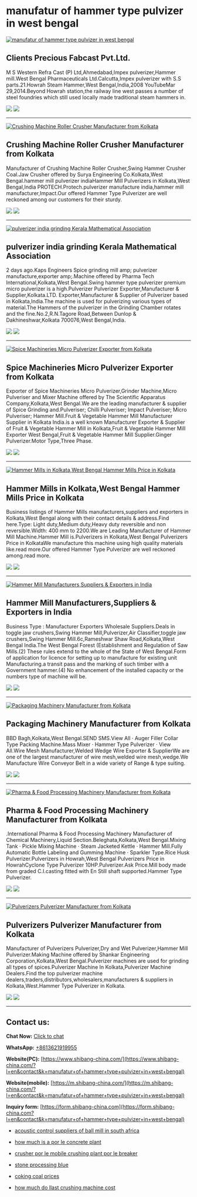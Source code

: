 # manufatur of hammer type pulvizer in west bengal

<a href="https://swt.shibang-china.com/?l=en&img&k=manufatur+of+hammer+type+pulvizer+in+west+bengal" target="_blank">![manufatur of hammer type pulvizer in west bengal](http://static.shibang-china.com/all-800x300/971.jpg)</a>

## Clients Precious Fabcast Pvt.Ltd.
M S Western Refra Cast (P) Ltd,Ahmedabad,Impex pulverizer,Hammer mill.West Bengal Pharmaceuticals Ltd.Calcutta,Impex pulverizer with S.S parts.21.Howrah Steam Hammer,West Bengal,India,2008 YouTubeMar 29,2014.Beyond Howrah station,the railway line west passes a number of steel foundries which still used locally made traditional steam hammers in.


<a href="https://whatsapp.shibangsoft.com/WhatsApp.php" target="_blank" title="WhatsApp">![](http://static.shibang-china.com/icon/whatsapp.png)</a> <a href="https://swt.shibang-china.com/?l=en&icon&k=manufatur+of+hammer+type+pulvizer+in+west+bengal" target="_blank">![](http://static.shibang-china.com/icon/chat-en.png)</a>

---

<a href="https://swt.shibang-china.com/?l=en&img&k=manufatur+of+hammer+type+pulvizer+in+west+bengal" target="_blank">![Crushing Machine Roller Crusher Manufacturer from Kolkata](http://static.shibang-china.com/all-800x300/668.jpg)</a>

## Crushing Machine Roller Crusher Manufacturer from Kolkata
Manufacturer of Crushing Machine Roller Crusher,Swing Hammer Crusher Coal.Jaw Crusher offered by Surya Engineering Co.Kolkata,West Bengal.hammer mill pulverizer indiaHammer Mill Pulverizers in Kolkata,West Bengal,India PROTECH.Protech.pulverizer manufacture india,hammer mill manufacturer,Impact.Our offered Hammer Type Pulverizer are well reckoned among our customers for their sturdy.


<a href="https://whatsapp.shibangsoft.com/WhatsApp.php" target="_blank" title="WhatsApp">![](http://static.shibang-china.com/icon/whatsapp.png)</a> <a href="https://swt.shibang-china.com/?l=en&icon&k=manufatur+of+hammer+type+pulvizer+in+west+bengal" target="_blank">![](http://static.shibang-china.com/icon/chat-en.png)</a>

---

<a href="https://swt.shibang-china.com/?l=en&img&k=manufatur+of+hammer+type+pulvizer+in+west+bengal" target="_blank">![pulverizer india grinding Kerala Mathematical Association](http://static.shibang-china.com/all-800x300/1509.jpg)</a>

## pulverizer india grinding Kerala Mathematical Association
2 days ago.Kaps Engineers Spice grinding mill amp; pulverizer manufacture,exporter amp;.Machine offered by Pharma Tech International,Kolkata,West Bengal.Swing hammer type pulverizer premium micro pulverizer is a high.Pulverizer Pulverizer Exporter,Manufacturer &amp; Supplier,Kolkata.LTD. Exporter,Manufacturer &amp; Supplier of Pulverizer based in Kolkata,India.The machine is used for pulverizing various types of material.The Hammers of the pulverizer in the Grinding Chamber rotates and the fine.No.2,R.N.Tagore Road,Between Dunlop &amp; Dakhineshwar,Kolkata 700076,West Bengal,India.


<a href="https://whatsapp.shibangsoft.com/WhatsApp.php" target="_blank" title="WhatsApp">![](http://static.shibang-china.com/icon/whatsapp.png)</a> <a href="https://swt.shibang-china.com/?l=en&icon&k=manufatur+of+hammer+type+pulvizer+in+west+bengal" target="_blank">![](http://static.shibang-china.com/icon/chat-en.png)</a>

---

<a href="https://swt.shibang-china.com/?l=en&img&k=manufatur+of+hammer+type+pulvizer+in+west+bengal" target="_blank">![Spice Machineries Micro Pulverizer Exporter from Kolkata](http://static.shibang-china.com/all-800x300/1489.jpg)</a>

## Spice Machineries Micro Pulverizer Exporter from Kolkata
Exporter of Spice Machineries Micro Pulverizer,Grinder Machine,Micro Pulveriser and Mixer Machine offered by The Scientific Apparatus Company,Kolkata,West Bengal.We are the leading manufacturer &amp; supplier of Spice Grinding and.Pulveriser; Chilli Pulveriser; Impact Pulveriser; Micro Pulveriser; Hammer Mill.Fruit &amp; Vegetable Hammer Mill Manufacturer Supplier in Kolkata India.is a well known Manufacturer Exporter &amp; Supplier of Fruit &amp; Vegetable Hammer Mill in Kolkata,Fruit &amp; Vegetable Hammer Mill Exporter West Bengal,Fruit &amp; Vegetable Hammer Mill Supplier.Ginger Pulverizer.Motor Type,Three Phase.


<a href="https://whatsapp.shibangsoft.com/WhatsApp.php" target="_blank" title="WhatsApp">![](http://static.shibang-china.com/icon/whatsapp.png)</a> <a href="https://swt.shibang-china.com/?l=en&icon&k=manufatur+of+hammer+type+pulvizer+in+west+bengal" target="_blank">![](http://static.shibang-china.com/icon/chat-en.png)</a>

---

<a href="https://swt.shibang-china.com/?l=en&img&k=manufatur+of+hammer+type+pulvizer+in+west+bengal" target="_blank">![Hammer Mills in Kolkata,West Bengal Hammer Mills Price in Kolkata](http://static.shibang-china.com/all-800x300/546.jpg)</a>

## Hammer Mills in Kolkata,West Bengal Hammer Mills Price in Kolkata
Business listings of Hammer Mills manufacturers,suppliers and exporters in Kolkata,West Bengal along with their contact details &amp; address.Find here.Type: Light duty,Medium duty,Heavy duty reversible and non reversible.Width: 400 mm to 2200.We are Leading Manufacturer of Hammer Mill Machine.Hammer Mill is.Pulverizers in Kolkata,West Bengal Pulverizers Price in KolkataWe manufacture this machine using high quality materials like.read more.Our offered Hammer Type Pulverizer are well reckoned among.read more.


<a href="https://whatsapp.shibangsoft.com/WhatsApp.php" target="_blank" title="WhatsApp">![](http://static.shibang-china.com/icon/whatsapp.png)</a> <a href="https://swt.shibang-china.com/?l=en&icon&k=manufatur+of+hammer+type+pulvizer+in+west+bengal" target="_blank">![](http://static.shibang-china.com/icon/chat-en.png)</a>

---

<a href="https://swt.shibang-china.com/?l=en&img&k=manufatur+of+hammer+type+pulvizer+in+west+bengal" target="_blank">![Hammer Mill Manufacturers,Suppliers &amp; Exporters in India](http://static.shibang-china.com/all-800x300/160.jpg)</a>

## Hammer Mill Manufacturers,Suppliers &amp; Exporters in India
Business Type : Manufacturer Exporters Wholesale Suppliers.Deals in toggle jaw crushers,Swing Hammer Mill,Pulverizer,Air Classifier,toggle jaw crushers,Swing Hammer Mill.6c,Rameshwar Shaw Road,Kolkata,West Bengal India.The West Bengal Forest (Establishment and Regulation of Saw Mills.(2) These rules extend to the whole of the State of West Bengal.Form of application for licence for setting up to manufacture for existing unit Manufacturing.a transit pass and the marking of such timber with a Government hammer.(4) No enhancement of the installed capacity or the numbers type of machine will be.


<a href="https://whatsapp.shibangsoft.com/WhatsApp.php" target="_blank" title="WhatsApp">![](http://static.shibang-china.com/icon/whatsapp.png)</a> <a href="https://swt.shibang-china.com/?l=en&icon&k=manufatur+of+hammer+type+pulvizer+in+west+bengal" target="_blank">![](http://static.shibang-china.com/icon/chat-en.png)</a>

---

<a href="https://swt.shibang-china.com/?l=en&img&k=manufatur+of+hammer+type+pulvizer+in+west+bengal" target="_blank">![Packaging Machinery Manufacturer from Kolkata](http://static.shibang-china.com/all-800x300/524.jpg)</a>

## Packaging Machinery Manufacturer from Kolkata
BBD Bagh,Kolkata,West Bengal.SEND SMS.View All &middot; Auger Filler Collar Type Packing Machine.Mass Mixer &middot; Hammer Type Pulverizer &middot; View All.Wire Mesh Manufacturer,Welded Wedge Wire Exporter &amp; SupplierWe are one of the largest manufacturer of wire mesh,welded wire mesh,wedge.We Manufacture Wire Conveyor Belt in a wide variety of Range &amp; type suiting.


<a href="https://whatsapp.shibangsoft.com/WhatsApp.php" target="_blank" title="WhatsApp">![](http://static.shibang-china.com/icon/whatsapp.png)</a> <a href="https://swt.shibang-china.com/?l=en&icon&k=manufatur+of+hammer+type+pulvizer+in+west+bengal" target="_blank">![](http://static.shibang-china.com/icon/chat-en.png)</a>

---

<a href="https://swt.shibang-china.com/?l=en&img&k=manufatur+of+hammer+type+pulvizer+in+west+bengal" target="_blank">![Pharma &amp; Food Processing Machinery Manufacturer from Kolkata](http://static.shibang-china.com/all-800x300/1464.jpg)</a>

## Pharma &amp; Food Processing Machinery Manufacturer from Kolkata
.International Pharma &amp; Food Processing Machinery Manufacturer of Chemical Machinery,Liquid Section.Beleghata,Kolkata,West Bengal.Mixing Tank &middot; Pickle Mixing Machine &middot; Steam Jacketed Kettle &middot; Hammer Mill.Fully Automatic Bottle Labeling and Gumming Machine &middot; Sparkler Type.Rice Husk Pulverizer.Pulverizers in Howrah,West Bengal Pulverizers Price in HowrahCyclone Type Pulverizer 10HP.Pulverizer.Ask Price.Mill body made from graded C.I.casting fitted with En Still shaft supported.Hammer Type Pulverizer.


<a href="https://whatsapp.shibangsoft.com/WhatsApp.php" target="_blank" title="WhatsApp">![](http://static.shibang-china.com/icon/whatsapp.png)</a> <a href="https://swt.shibang-china.com/?l=en&icon&k=manufatur+of+hammer+type+pulvizer+in+west+bengal" target="_blank">![](http://static.shibang-china.com/icon/chat-en.png)</a>

---

<a href="https://swt.shibang-china.com/?l=en&img&k=manufatur+of+hammer+type+pulvizer+in+west+bengal" target="_blank">![Pulverizers Pulverizer Manufacturer from Kolkata](http://static.shibang-china.com/all-800x300/812.jpg)</a>

## Pulverizers Pulverizer Manufacturer from Kolkata
Manufacturer of Pulverizers Pulverizer,Dry and Wet Pulverizer,Hammer Mill Pulverizer.Making Machine offered by Shankar Engineering Corporation,Kolkata,West Bengal.Pulverizer machines are used for grinding all types of spices.Pulverizer Machine In Kolkata,Pulverizer Machine Dealers.Find the top pulverizer machine dealers,traders,distributors,wholesalers,manufacturers &amp; suppliers in Kolkata,West.Hammer Type Pulverizer in Kolkata.


<a href="https://whatsapp.shibangsoft.com/WhatsApp.php" target="_blank" title="WhatsApp">![](http://static.shibang-china.com/icon/whatsapp.png)</a> <a href="https://swt.shibang-china.com/?l=en&icon&k=manufatur+of+hammer+type+pulvizer+in+west+bengal" target="_blank">![](http://static.shibang-china.com/icon/chat-en.png)</a>

---
## Contact us:

**Chat Now:** [Click to chat](https://swt.shibang-china.com?l=en&contact&k=manufatur+of+hammer+type+pulvizer+in+west+bengal)

**WhatsApp:**  [+8613621919955](https://whatsapp.shibangsoft.com/WhatsApp.php)

**Website(PC):** [https://www.shibang-china.com/](https://www.shibang-china.com/?l=en&contact&k=manufatur+of+hammer+type+pulvizer+in+west+bengal)

**Website(mobile):** [https://m.shibang-china.com/](https://m.shibang-china.com/?l=en&contact&k=manufatur+of+hammer+type+pulvizer+in+west+bengal)

**Inquiry form:** [https://form.shibang-china.com](https://form.shibang-china.com?l=en&contact&k=manufatur+of+hammer+type+pulvizer+in+west+bengal)

* [acoustic control suppliers of ball mill in south africa](../133/acoustic%20control%20suppliers%20of%20ball%20mill%20in%20south%20africa.md)

* [how much is a por le concrete plant](../136/how%20much%20is%20a%20por%20le%20concrete%20plant.md)

* [crusher por le mobile crushing plant por le breaker](../133/crusher%20por%20le%20mobile%20crushing%20plant%20por%20le%20breaker.md)

* [stone processing blue](../135/stone%20processing%20blue.md)

* [coking coal prices](../132/coking%20coal%20prices.md)

* [how much do llast crushing machine cost](../131/how%20much%20do%20llast%20crushing%20machine%20cost.md)